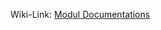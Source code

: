 Wiki-Link: [Modul Documentations](https://github.com/NurNils/TINF19C_Team_5_AML_Database_Management/wiki/MODs-(Modul-Documentations))